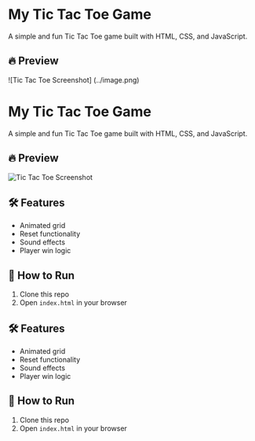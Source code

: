 # My Tic Tac Toe Game

A simple and fun Tic Tac Toe game built with HTML, CSS, and JavaScript.

## 🔥 Preview

![Tic Tac Toe Screenshot]
(../image.png)
# My Tic Tac Toe Game

A simple and fun Tic Tac Toe game built with HTML, CSS, and JavaScript.

## 🔥 Preview

![Tic Tac Toe Screenshot](screenshot.png)

## 🛠 Features
- Animated grid
- Reset functionality
- Sound effects
- Player win logic

## 📂 How to Run
1. Clone this repo
2. Open `index.html` in your browser


## 🛠 Features
- Animated grid
- Reset functionality
- Sound effects
- Player win logic

## 📂 How to Run
1. Clone this repo
2. Open `index.html` in your browser
